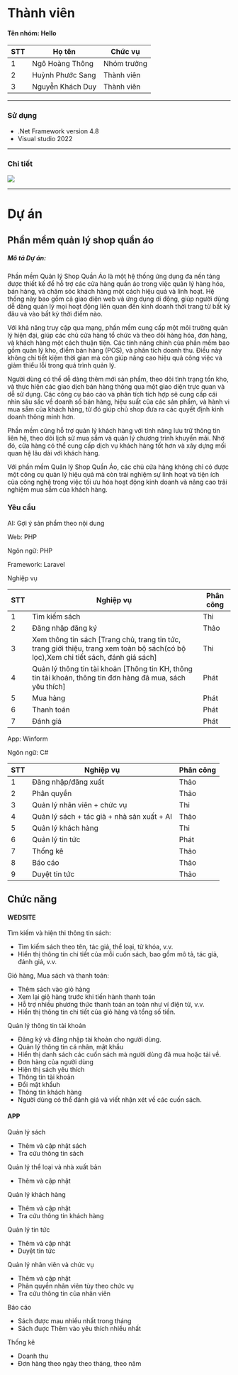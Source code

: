 # Thành viên
<h4>Tên nhóm: Hello</h4>
  
| STT | Họ tên | Chức vụ  |
|----------------|--------------------|--------------------|
|  1  |  Ngô Hoàng Thông   |   Nhóm trưởng  |
|  2  |  Huỳnh Phước Sang  |   Thành viên  |
|  3  |  Nguyễn Khách Duy  |   Thành viên  |
-----------------------------------------------
### Sử dụng 
 - .Net Framework version 4.8
 - Visual studio 2022
-----------------------------------------------

### Chi tiết
<img src="https://i.imgur.com/FehXExF.jpg">

-----------------------------------------------
# Dự án

## Phần mềm quản lý shop quần áo

<h5>Mô tả Dự án:</h5> 
<p>Phần mềm Quản lý Shop Quần Áo là một hệ thống ứng dụng đa nền tảng được thiết kế để hỗ trợ các cửa hàng quần áo trong việc quản lý hàng hóa, bán hàng, và chăm sóc khách hàng một cách hiệu quả và linh hoạt. Hệ thống này bao gồm cả giao diện web và ứng dụng di động, giúp người dùng dễ dàng quản lý mọi hoạt động liên quan đến kinh doanh thời trang từ bất kỳ đâu và vào bất kỳ thời điểm nào.</p>

<p>Với khả năng truy cập qua mạng, phần mềm cung cấp một môi trường quản lý hiện đại, giúp các chủ cửa hàng tổ chức và theo dõi hàng hóa, đơn hàng, và khách hàng một cách thuận tiện. Các tính năng chính của phần mềm bao gồm quản lý kho, điểm bán hàng (POS), và phân tích doanh thu. Điều này không chỉ tiết kiệm thời gian mà còn giúp nâng cao hiệu quả công việc và giảm thiểu lỗi trong quá trình quản lý.</p> <p>Người dùng có thể dễ dàng thêm mới sản phẩm, theo dõi tình trạng tồn kho, và thực hiện các giao dịch bán hàng thông qua một giao diện trực quan và dễ sử dụng. Các công cụ báo cáo và phân tích tích hợp sẽ cung cấp cái nhìn sâu sắc về doanh số bán hàng, hiệu suất của các sản phẩm, và hành vi mua sắm của khách hàng, từ đó giúp chủ shop đưa ra các quyết định kinh doanh thông minh hơn.</p> 
<p>Phần mềm cũng hỗ trợ quản lý khách hàng với tính năng lưu trữ thông tin liên hệ, theo dõi lịch sử mua sắm và quản lý chương trình khuyến mãi. Nhờ đó, cửa hàng có thể cung cấp dịch vụ khách hàng tốt hơn và xây dựng mối quan hệ lâu dài với khách hàng.</p>
<p>Với phần mềm Quản lý Shop Quần Áo, các chủ cửa hàng không chỉ có được một công cụ quản lý hiệu quả mà còn trải nghiệm sự linh hoạt và tiện ích của công nghệ trong việc tối ưu hóa hoạt động kinh doanh và nâng cao trải nghiệm mua sắm của khách hàng.</p>

### Yêu cầu 
<p>AI: Gợi ý sản phẩm theo nội dung  </p>
<p>Web: PHP</p>
<p>Ngôn ngữ: PHP </p>
<p>Framework: Laravel</p>

<p>Nghiệp vụ</p>

| STT | Nghiệp vụ | Phân công  |
|----------------|--------------------|--------------------|
|  1  |  Tìm kiếm sách |   Thi  |
|  2  |  Đăng nhập đăng ký |  Thảo  |
|  3  |  Xem thông tin sách [Trang chủ, trang tin tức, trang giới thiệu, trang xem toàn bộ sách(có bộ lọc),Xem chi tiết sách, đánh giá sách]  |   Thi  |
|  4  |  Quản lý thông tin tài khoản [Thông tin KH, thông tin tài khoản, thông tin đơn hàng đã mua, sách yêu thích] |  Phát  |
|  5  |  Mua hàng  |  Phát  |
|  6 |  Thanh toán |  Phát  |
|  7 |  Đánh giá |  Phát  |


<p>App: Winform </p>
<p>Ngôn ngữ: C# </p>

| STT | Nghiệp vụ | Phân công  |
|----------------|--------------------|--------------------|
|  1  |  Đăng nhập/đăng xuất |   Thảo  |
|  2  | Phân quyền  |  Thảo |
|  3  |  Quản lý nhân viên +  chức vụ  |   Thi  |
|  4  |  Quản lý sách + tác giả + nhà sản xuất + AI|   Thảo  |
|  5  |  Quản lý khách hàng |  Thi  |
|  6  |   Quản lý tin tức |  Phát  |
|  7  |   Thống kê |  Thảo  |
|  8  |   Báo cáo |  Thảo  |
|  9  |  Duyệt tin tức|  Thảo  |


## Chức năng
#### WEDSITE
<p>Tìm kiếm và hiện thi thông tin sách:</p>
<ul>
  <li>Tìm kiếm sách theo tên, tác giả, thể loại, từ khóa, v.v.</li>
  <li>Hiển thị thông tin chi tiết của mỗi cuốn sách, bao gồm mô tả, tác giả, đánh giá, v.v.</li>
</ul>
<p>
  Giỏ hàng, Mua sách và thanh toán:
</p>
<ul>
  <li>Thêm sách vào giỏ hàng </li>
  <li>Xem lại giỏ hàng trước khi tiến hành thanh toán</li>
   <li>Hỗ trợ nhiều phương thức thanh toán an toàn như ví điện tử, v.v.</li>
	<li>Hiển thị thông tin chi tiết của giỏ hàng và tổng số tiền.</li>
</ul>
<p>
 Quản lý thông tin tài khoản 
</p>
<ul>
<li>
    Đăng ký và đăng nhập tài khoản cho người dùng.
  </li>
  <li>Quản lý thông tin cá nhân, mật khẩu</li>
  <li>Hiển thị danh sách các cuốn sách mà người dùng đã mua hoặc tải về.</li>
<li>Đơn hàng của người dùng</li>
<li>Hiện thị sách yêu thích</li>
<li>Thông tin tài khoản</li>
 <li>Đổi mật khẩuh</li>
<li>Thông tin khách hàng</li>
<li>Người dùng có thể đánh giá và viết nhận xét về các cuốn sách.</li>
</ul>

#### APP

<p>
Quản lý sách
</p>
<ul>
<li>Thêm và cập nhật sách</li>
<li>Tra cứu thông tin sách</li>
</ul>
<p>
Quản lý thể loại và nhà xuất bản
</p>
<ul>
<li>Thêm và cập nhật </li>
</ul>
<p>
Quản lý khách hàng
</p>
<ul>
<li>Thêm và cập nhật </li>
<li>Tra cứu thông tin khách hàng</li>
</ul>
<p>
Quản lý tin tức
</p>
<ul>
<li>Thêm và cập nhật </li>
<li>Duyệt tin tức </li>
</ul>
<p>
Quản lý nhân viên và chức vụ
</p>
<ul>
<li>Thêm và cập nhật </li>
<li> Phân quyền nhân viên tùy theo chức vụ</li>
<li> Tra cứu thông tin của nhân viên </li></li>
</ul>
<p>
Báo cáo
</p>
<ul>
<li>Sách được mau nhiều nhất trong tháng </li>
<li> Sách đuợc Thêm vào yêu thích nhiều nhất</li></li>
</ul>
<p>
Thống kê</p>
<ul>
<li>Doanh thu </li>
<li> Đơn hàng theo ngày theo tháng, theo năm</li></li>
</ul>
